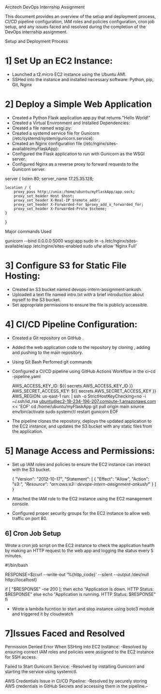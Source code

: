 Arcitech DevOps Internship Assignment 


This document provides an overview of the setup and deployment process, CI/CD pipeline configuration, IAM roles and policies configuration, cron job setup, and any issues faced and resolved during the completion of the DevOps internship assignment.

Setup and Deployment Process

1] Set Up an EC2 Instance:
=

- Launched a t2.micro EC2 instance using the Ubuntu AMI.
- SSHed into the instance and installed necessary software: Python, pip, Git, Nginx

2] Deploy a Simple Web Application
=

- Created a Python Flask application app.py that returns "Hello World!"
- Created a Virtual Environment and Installed Dependencies:
- Created a file named wsgi.py:
- Created a systemd service file for Gunicorn (/etc/systemd/system/gunicorn.service):
- Created an Nginx configuration file (/etc/nginx/sites-available/myFlaskApp):
- Configured the Flask application to run with Gunicorn as the WSGI server.
- Configured Nginx as a reverse proxy to forward requests to the Gunicorn server.

 server {
    listen 80;
    server_name 17.25.35.128;

    location / {
        proxy_pass http://unix:/home/ubuntu/myFlaskApp/app.sock;
        proxy_set_header Host $host;
        proxy_set_header X-Real-IP $remote_addr;
        proxy_set_header X-Forwarded-For $proxy_add_x_forwarded_for;
        proxy_set_header X-Forwarded-Proto $scheme;
    }
}


Major commands Used 

gunicorn --bind 0.0.0.0:5000 wsgi:app
sudo ln -s /etc/nginx/sites-available/app /etc/nginx/sites-enabled
sudo ufw allow 'Nginx Full'

3] Configure S3 for Static File Hosting:
=

- Created an S3 bucket named devops-intern-assignment-ankush.
- Uploaded a text file  named  intro.txt with a brief introduction about myself to the S3 bucket.
- Set appropriate permissions to ensure the file is publicly accessible.

  
4] CI/CD Pipeline Configuration:
=

- Created a Git repository on GitHub .
- Added the web application code to the repository by cloning , adding and pushing to the main repository.
- Using Git Bash Perfomed git commands
- Configured a CI/CD pipeline using GitHub Actions Workflow in the ci-cd -pipeline.yaml

   AWS_ACCESS_KEY_ID: ${{ secrets.AWS_ACCESS_KEY_ID }}
        AWS_SECRET_ACCESS_KEY: ${{ secrets.AWS_SECRET_ACCESS_KEY }}
        AWS_REGION: us-east-1
      run: |
        ssh -o StrictHostKeyChecking=no -i ~/.ssh/id_rsa ubuntu@ec2-18-234-196-207.compute-1.amazonaws.com << 'EOF'
          cd /home/ubuntu/myFlaskApp
          git pull origin main
          source env/bin/activate
          sudo systemctl restart gunicorn
        EOF


  
- The pipeline clones the repository, deploys the updated application to the EC2 instance, and updates the S3 bucket 
  with any static files from the application.


5] Manage Access and Permissions:
=

- Set up IAM roles and policies to ensure the EC2 instance can interact with the S3 bucket.

  {
  "Version": "2012-10-17",
  "Statement": [
    {
      "Effect": "Allow",
      "Action": "s3:*",
      "Resource": "arn:aws:s3:::devops-intern-assignment-ankush/*"
    }
  ]
}


-  Attached the IAM role to the EC2 instance using the EC2 management console.


- Configured proper security groups for the EC2 instance to allow web traffic on port 80.


6] Cron Job Setup
-

Wrote a cron job script on the EC2 instance to check the application health by making an HTTP request to the web app and logging the status every 5 minutes.


#!/bin/bash

RESPONSE=$(curl --write-out '%{http_code}' --silent --output /dev/null http://localhost)

if [ "$RESPONSE" -ne 200 ]; then
  echo "Application is down. HTTP Status: $RESPONSE"
else
  echo "Application is running. HTTP Status: $RESPONSE"
fi




- Wrote a lambda fucntion to start and stop instance using boto3 module and triggered it by cloudwatch


7]Issues Faced and Resolved
=

Permission Denied Error When SSHing into EC2 Instance:
-Resolved by ensuring correct IAM roles and policies were assigned to the EC2 instance for SSH access.


Failed to Start Gunicorn Service:
-Resolved by installing Gunicorn and starting the service using systemctl.


AWS Credentials Issue in CI/CD Pipeline:
-Resolved by securely storing AWS credentials in GitHub Secrets and accessing them in the pipeline.–

